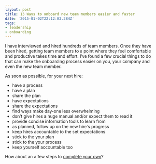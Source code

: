 ```yaml
---
layout: post
title: 13 Ways to onboard new team members easier and faster
date: '2015-01-02T22:12:03.284Z'
tags:
- leadership
- onboarding
---
```


I have interviewed and hired hundreds of team members. Once they have been hired, getting team members to a point where they feel comfortable and productive takes time and effort. I’ve found a few crucial things to do that can make the onboarding process easier on you, your company and even the new team member.

As soon as possible, for your next hire:

- have a process
- have a plan
- share the plan
- have expectations
- share the expectations
- find ways make day-one less overwhelming
- don’t give hires a huge manual and/or expect them to read it
- provide concise information tools to learn from
- as planned, follow up on the new hire's progress
- keep hires accountable to the set expectations
- stick to the your plan
- stick to the your process
- keep yourself accountable too

How about an a few steps to [complete your own](http://blog.chancesmith.org/4-steps-to-build-onboarding-process-for-new-team-members/)?
